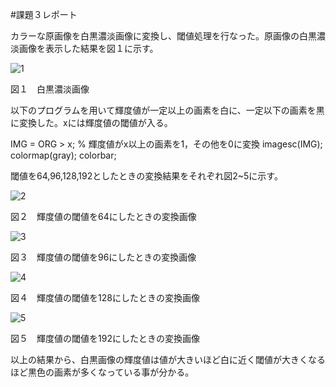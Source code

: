 #課題３レポート

カラーな原画像を白黒濃淡画像に変換し、閾値処理を行なった。原画像の白黒濃淡画像を表示した結果を図１に示す。

![1](https://user-images.githubusercontent.com/46117925/50484255-d930b000-0a32-11e9-9aa6-20471eea07aa.PNG)

図１　白黒濃淡画像

以下のプログラムを用いて輝度値が一定以上の画素を白に、一定以下の画素を黒に変換した。xには輝度値の閾値が入る。

IMG = ORG > x; % 輝度値がx以上の画素を1，その他を0に変換
imagesc(IMG); colormap(gray); colorbar;

閾値を64,96,128,192としたときの変換結果をそれぞれ図2~5に示す。

![2](https://user-images.githubusercontent.com/46117925/50484267-e64d9f00-0a32-11e9-85ff-3437b55bc500.PNG)

図２　輝度値の閾値を64にしたときの変換画像

![3](https://user-images.githubusercontent.com/46117925/50484279-f2d1f780-0a32-11e9-96d1-988b4824f349.PNG)

図３　輝度値の閾値を96にしたときの変換画像

![4](https://user-images.githubusercontent.com/46117925/50484291-fc5b5f80-0a32-11e9-84dc-a3f864452c18.PNG)

図４　輝度値の閾値を128にしたときの変換画像

![5](https://user-images.githubusercontent.com/46117925/50484299-0ed59900-0a33-11e9-9062-d084dc20fb29.PNG)

図５　輝度値の閾値を192にしたときの変換画像


以上の結果から、白黒画像の輝度値は値が大きいほど白に近く閾値が大きくなるほど黒色の画素が多くなっている事が分かる。
